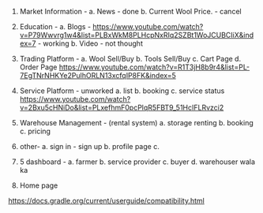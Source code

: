 1. Market Information - 
    a. News - done 
    b. Current Wool Price. - cancel 

2. Education -
    a. Blogs - https://www.youtube.com/watch?v=P79Wwvrg1w4&list=PLBxWkM8PLHcpNxRIq2SZBt1WoJCUBCIiX&index=7      -        working 
    b. Video - not thought 

3. Trading Platform -
    a. Wool Sell/Buy
    b. Tools Sell/Buy
    c. Cart Page
    d. Order Page
    https://www.youtube.com/watch?v=R1T3jH8b9r4&list=PL-7EgTNrNHKYe2PulhORLN13xcfqIP8FK&index=5

4. Service Platform - unworked 
    a. list
    b. booking
    c. service status
    https://www.youtube.com/watch?v=2Bxu5cHNiDo&list=PLxefhmF0pcPlqR5FBT9_51HcIFLRvzci2

5. Warehouse Management - (rental system)
    a. storage renting
    b. booking
    c. pricing 

6. other-
    a. sign in - sign up
    b. profile page
    c. 

7. 5 dashboard - 
    a. farmer
    b. service provider
    c. buyer
    d. warehouser wala ka

8. Home page

https://docs.gradle.org/current/userguide/compatibility.html